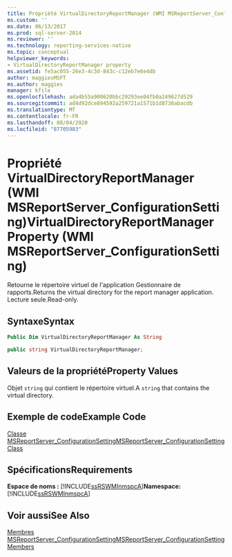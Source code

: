 ```yaml
---
title: Propriété VirtualDirectoryReportManager (WMI MSReportServer_ConfigurationSetting) | Microsoft Docs
ms.custom: ''
ms.date: 06/13/2017
ms.prod: sql-server-2014
ms.reviewer: ''
ms.technology: reporting-services-native
ms.topic: conceptual
helpviewer_keywords:
- VirtualDirectoryReportManager property
ms.assetid: fe5ac055-26e3-4c3d-843c-c12eb7e6e4db
author: maggiesMSFT
ms.author: maggies
manager: kfile
ms.openlocfilehash: ada4b55a900620bbc29293ee04fb0a249627d529
ms.sourcegitcommit: ad4d92dce894592a259721a1571b1d8736abacdb
ms.translationtype: MT
ms.contentlocale: fr-FR
ms.lasthandoff: 08/04/2020
ms.locfileid: "87705983"
---
```

# <a name="virtualdirectoryreportmanager-property-wmi-msreportserver_configurationsetting"></a><span data-ttu-id="8ad46-102">Propriété VirtualDirectoryReportManager (WMI MSReportServer_ConfigurationSetting)</span><span class="sxs-lookup"><span data-stu-id="8ad46-102">VirtualDirectoryReportManager Property (WMI MSReportServer_ConfigurationSetting)</span></span>
  <span data-ttu-id="8ad46-103">Retourne le répertoire virtuel de l'application Gestionnaire de rapports.</span><span class="sxs-lookup"><span data-stu-id="8ad46-103">Returns the virtual directory for the report manager application.</span></span> <span data-ttu-id="8ad46-104">Lecture seule.</span><span class="sxs-lookup"><span data-stu-id="8ad46-104">Read-only.</span></span>  
  
## <a name="syntax"></a><span data-ttu-id="8ad46-105">Syntaxe</span><span class="sxs-lookup"><span data-stu-id="8ad46-105">Syntax</span></span>  
  
```vb  
Public Dim VirtualDirectoryReportManager As String  
```  
  
```csharp  
public string VirtualDirectoryReportManager;  
```  
  
## <a name="property-values"></a><span data-ttu-id="8ad46-106">Valeurs de la propriété</span><span class="sxs-lookup"><span data-stu-id="8ad46-106">Property Values</span></span>  
 <span data-ttu-id="8ad46-107">Objet `string` qui contient le répertoire virtuel.</span><span class="sxs-lookup"><span data-stu-id="8ad46-107">A `string` that contains the virtual directory.</span></span>  
  
## <a name="example-code"></a><span data-ttu-id="8ad46-108">Exemple de code</span><span class="sxs-lookup"><span data-stu-id="8ad46-108">Example Code</span></span>  
 [<span data-ttu-id="8ad46-109">Classe MSReportServer_ConfigurationSetting</span><span class="sxs-lookup"><span data-stu-id="8ad46-109">MSReportServer_ConfigurationSetting Class</span></span>](msreportserver-configurationsetting-class.md)  
  
## <a name="requirements"></a><span data-ttu-id="8ad46-110">Spécifications</span><span class="sxs-lookup"><span data-stu-id="8ad46-110">Requirements</span></span>  
 <span data-ttu-id="8ad46-111">**Espace de noms :** [!INCLUDE[ssRSWMInmspcA](../../includes/ssrswminmspca-md.md)]</span><span class="sxs-lookup"><span data-stu-id="8ad46-111">**Namespace:** [!INCLUDE[ssRSWMInmspcA](../../includes/ssrswminmspca-md.md)]</span></span>  
  
## <a name="see-also"></a><span data-ttu-id="8ad46-112">Voir aussi</span><span class="sxs-lookup"><span data-stu-id="8ad46-112">See Also</span></span>  
 [<span data-ttu-id="8ad46-113">Membres MSReportServer_ConfigurationSetting</span><span class="sxs-lookup"><span data-stu-id="8ad46-113">MSReportServer_ConfigurationSetting Members</span></span>](msreportserver-configurationsetting-members.md)  
  
  

